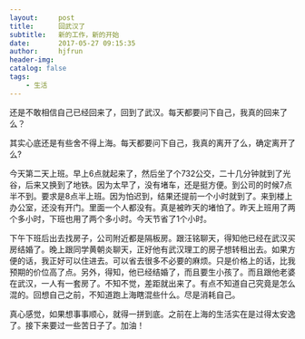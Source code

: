 ```yaml
---
layout:     post
title:      回武汉了
subtitle:   新的工作，新的开始
date:       2017-05-27 09:15:35
author:     hjfrun
header-img: 
catalog: false
tags:
    - 生活
---
```


还是不敢相信自己已经回来了，回到了武汉。每天都要问下自己，我真的回来了么？

其实心底还是有些舍不得上海。每天都要问下自己，我真的离开了么，确定离开了么?

今天第二天上班。早上6点就起来了，然后坐了个732公交，二十几分钟就到了光谷，后来又换到了地铁。因为太早了，没有堵车，还是挺方便。到公司的时候7点半不到。要求是8点半上班。因为怕迟到，结果还提前一个小时就到了。来到楼上办公室，还没有开门。里面一个人都没有。真是被昨天的堵怕了。昨天上班用了两个多小时，下班也用了两个多小时。今天节省了1个小时。



下午下班后出去找房子，公司附近都是隔板房。跟汪铭聊天，得知他已经在武汉买房结婚了。晚上跟同学黄朝炎聊天，正好他有武汉理工的房子想转租出去。如果方便的话，我正好可以住进去。可以省去很多不必要的麻烦。只是价格上的话，比我预期的价位高了点。另外，得知，他已经结婚了，而且要生小孩了。而且跟他老婆在武汉，一人有一套房了。不知不觉，差距就出来了。有点不知道自己究竟是怎么混的。回想自己之前，不知道跑上海瞎混些什么。尽是消耗自己。

真心感觉，如果想事事顺心，就得一拼到底。之前在上海的生活实在是过得太安逸了。接下来要过一些苦日子了。加油！